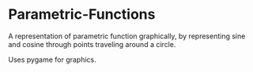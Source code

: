 # Parametric-Functions
A representation of parametric function graphically, by representing sine and cosine through points traveling around a circle.

Uses pygame for graphics.
